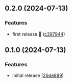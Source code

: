 ## 0.2.0 (2024-07-13)


### Features

* first release 🎉 ([c397944](https://github.com/abstracter-io/clean-architecture-sdk/commit/c397944bc9e959ace385af5a0ca8ffa975089215))


## 0.1.0 (2024-07-13)


### Features

* initial release ([26de889](https://github.com/abstracter-io/clean-architecture-sdk/commit/26de88921dadcbb1cb1ad2e3f0e8e0893628dd8c))

